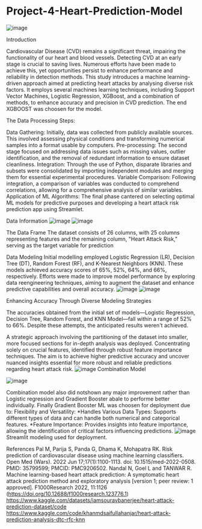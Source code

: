 # Project-4-Heart-Prediction-Model
![image](https://github.com/steve3636/Project-4-Heart-Prediction-Model/assets/139638282/77715068-04c1-4800-9d59-315746bb2122)

Introduction

Cardiovascular Disease (CVD) remains a significant threat, impairing the functionality of our heart and blood vessels. Detecting CVD at an early stage is crucial to saving lives. Numerous efforts have been made to achieve this, yet opportunities persist to enhance performance and reliability in detection methods. This study introduces a machine learning-driven approach aimed at predicting heart attacks by analysing diverse risk factors. It employs several machines learning techniques, including Support Vector Machines, Logistic Regression, XGBoost, and a combination of methods, to enhance accuracy and precision in CVD prediction. The end XGBOOST was choosen for the model.

The Data Processing Steps:

Data Gathering: Initially, data was collected from publicly available sources. This involved assessing physical conditions and transforming numerical samples into a format usable by computers.
Pre-processing: The second stage focused on addressing data issues such as missing values, outlier identification, and the removal of redundant information to ensure dataset cleanliness.
Integration: Through the use of Python, disparate libraries and subsets were consolidated by importing independent modules and merging them for essential experimental procedures.
Variable Comparison: Following integration, a comparison of variables was conducted to comprehend correlations, allowing for a comprehensive analysis of similar variables.
Application of ML Algorithms: The final phase cantered on selecting optimal ML models for predictive purposes and developing a heart attack risk prediction app using Streamlet.

Data Information
![image](https://github.com/steve3636/Project-4-Heart-Prediction-Model/assets/139638282/6a2ac014-9f60-4364-87a1-392d05239949)
![image](https://github.com/steve3636/Project-4-Heart-Prediction-Model/assets/139638282/f793a0ce-43b2-4f36-b230-abd1a4ff690e)


The Data Frame
The dataset consists of 26 columns, with 25 columns representing features and the remaining column, "Heart Attack Risk," serving as the target variable for prediction

Data Modeling
Initial modelling employed Logistic Regression (LR), Decision Tree (DT), Random Forest (RF), and K-Nearest Neighbors (KNN). These models achieved accuracy scores of 65%, 52%, 64%, and 66%, respectively. Efforts were made to improve model performance by exploring data reengineering techniques, aiming to augment the dataset and enhance predictive capabilities and overall accuracy.
![image](https://github.com/steve3636/Project-4-Heart-Prediction-Model/assets/139638282/90b83168-3e7a-4915-b628-c8e93d0d4333)
![image](https://github.com/steve3636/Project-4-Heart-Prediction-Model/assets/139638282/2edc83de-c52d-4c69-b81d-24b98ab18922)


Enhancing Accuracy Through Diverse Modeling Strategies

The accuracies obtained from the initial set of models—Logistic Regression, Decision Tree, Random Forest, and KNN Model—fall within a range of 52% to 66%. Despite these attempts, the anticipated results weren't achieved. 

A strategic approach involving the partitioning of the dataset into smaller, more focused sections for in-depth analysis was deployed. Concentrating solely on crucial features, identified through robust feature importance techniques. The aim is to achieve higher predictive accuracy and uncover nuanced insights essential for more robust and reliable predictions regarding heart attack risk.
![image](https://github.com/steve3636/Project-4-Heart-Prediction-Model/assets/139638282/aa0f7cfa-2867-475b-af21-cec73399154b)
Combination Model

![image](https://github.com/steve3636/Project-4-Heart-Prediction-Model/assets/139638282/e9e72174-ee90-40d1-9a3a-fac004fbfb1e)

Combination model also did notshown any major improvement rather than Logistic regression and Gradient Booster abale to performe better individually. Finally Gradient Booster ML was choosen for deployment due to: 
Flexibility and Versatility:
*Handles Various Data Types: Supports different types of data and can handle both numerical and categorical features.
*Feature Importance: Provides insights into feature importance, allowing the identification of critical factors influencing predictions.
![image](https://github.com/steve3636/Project-4-Heart-Prediction-Model/assets/139638282/93fd1c0c-a511-4653-a4e3-096e9e6f6103)
Streamlit modeling used for deployment.
 
References
Pal M, Parija S, Panda G, Dhama K, Mohapatra RK. Risk prediction of cardiovascular disease using machine learning classifiers. Open Med (Wars). 2022 Jun 17;17(1):1100-1113. doi: 10.1515/med-2022-0508. PMID: 35799599; PMCID: PMC9206502.
Nandal N, Goel L and TANWAR R. Machine learning-based heart attack prediction: A  symptomatic heart attack prediction method and exploratory analysis [version 1; peer review: 1 approved]. F1000Research 2022, 11:1126 (https://doi.org/10.12688/f1000research.123776.1)
https://www.kaggle.com/datasets/iamsouravbanerjee/heart-attack-prediction-dataset/code
https://www.kaggle.com/code/khanmdsaifullahanjar/heart-attack-prediction-analysis-dtc-rfc-knn
